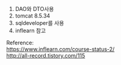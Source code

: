 ﻿1. DAO와 DTO사용
2. tomcat 8.5.34
3. sqldeveloper를 사용
4. inflearn 참고

Reference: <br />
https://www.inflearn.com/course-status-2/ <br />
http://all-record.tistory.com/115
